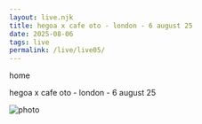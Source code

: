 ```yaml
---
layout: live.njk
title: hegoa x cafe oto - london - 6 august 25
date: 2025-08-06
tags: live
permalink: /live/live05/
---
```


home

hegoa x cafe oto - london - 6 august 25

![photo](/public/assets/live5_0.webp)
